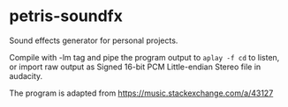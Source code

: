 # petris-soundfx
Sound effects generator for personal projects.

Compile with -lm tag and pipe the program output to `aplay -f cd` to listen, or import raw output as Signed 16-bit PCM Little-endian Stereo file in audacity. 

The program is adapted from https://music.stackexchange.com/a/43127
